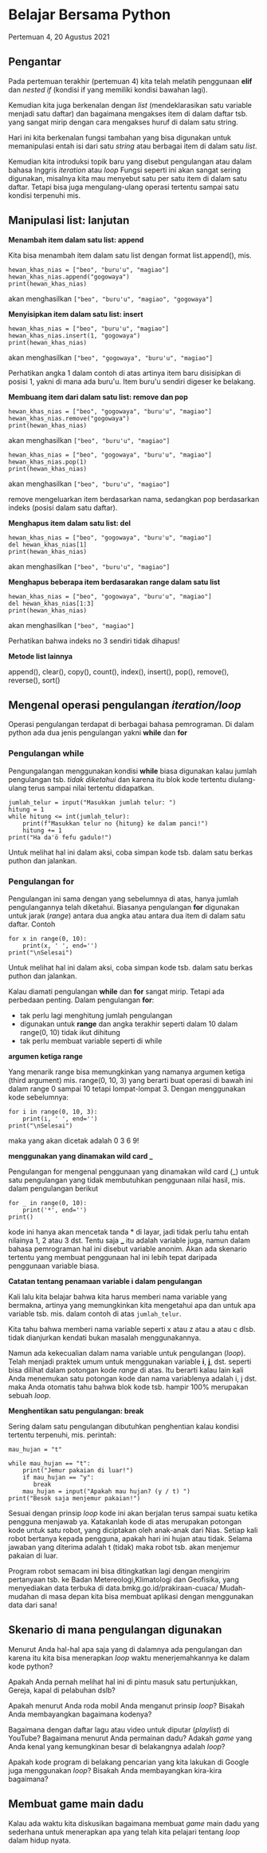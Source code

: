 # Belajar Bersama Python

Pertemuan 4, 20 Agustus 2021


## Pengantar

Pada pertemuan terakhir (pertemuan 4) kita telah melatih penggunaan **elif** dan *nested if* (kondisi if yang memiliki kondisi bawahan lagi).

Kemudian kita juga berkenalan dengan *list* (mendeklarasikan satu variable menjadi satu daftar) dan bagaimana mengakses item di dalam daftar tsb. yang sangat mirip dengan cara mengakses huruf di dalam satu string.

Hari ini kita berkenalan fungsi tambahan yang bisa digunakan untuk memanipulasi entah isi dari satu *string* atau berbagai item di dalam satu *list*.

Kemudian kita introduksi topik baru yang disebut pengulangan atau dalam bahasa Inggris *iteration* atau *loop* Fungsi seperti ini akan sangat sering digunakan, misalnya kita mau menyebut satu per satu item di dalam satu daftar. Tetapi bisa juga mengulang-ulang operasi tertentu sampai satu kondisi terpenuhi mis.


## Manipulasi list: lanjutan

**Menambah item dalam satu list: append**

Kita bisa menambah item dalam satu list dengan format list.append(), mis. 
```
hewan_khas_nias = ["beo", "buru'u", "magiao"]
hewan_khas_nias.append("gogowaya")
print(hewan_khas_nias)
```
akan menghasilkan `["beo", "buru'u", "magiao", "gogowaya"]`

**Menyisipkan item dalam satu list: insert**

```
hewan_khas_nias = ["beo", "buru'u", "magiao"]
hewan_khas_nias.insert(1, "gogowaya")
print(hewan_khas_nias)
```
akan menghasilkan `["beo", "gogowaya", "buru'u", "magiao"]`

Perhatikan angka 1 dalam contoh di atas artinya item baru disisipkan di posisi 1, yakni di mana ada buru'u. Item buru'u sendiri digeser ke belakang.

**Membuang item dari dalam satu list: remove dan pop**

```
hewan_khas_nias = ["beo", "gogowaya", "buru'u", "magiao"]
hewan_khas_nias.remove("gogowaya")
print(hewan_khas_nias)
```
akan menghasilkan `["beo", "buru'u", "magiao"]`

```
hewan_khas_nias = ["beo", "gogowaya", "buru'u", "magiao"]
hewan_khas_nias.pop(1)
print(hewan_khas_nias)
```
akan menghasilkan `["beo", "buru'u", "magiao"]`

remove mengeluarkan item berdasarkan nama, sedangkan pop berdasarkan indeks (posisi dalam satu daftar).

**Menghapus item dalam satu list: del**

```
hewan_khas_nias = ["beo", "gogowaya", "buru'u", "magiao"]
del hewan_khas_nias[1]
print(hewan_khas_nias)
```
akan menghasilkan `["beo", "buru'u", "magiao"]`

**Menghapus beberapa item berdasarakan range dalam satu list**

```
hewan_khas_nias = ["beo", "gogowaya", "buru'u", "magiao"]
del hewan_khas_nias[1:3]
print(hewan_khas_nias)
```
akan menghasilkan `["beo", "magiao"]`

Perhatikan bahwa indeks no 3 sendiri tidak dihapus!

**Metode list lainnya**

append(), clear(), copy(), count(), index(), insert(), pop(), remove(), reverse(), sort() 


## Mengenal operasi pengulangan *iteration/loop*

Operasi pengulangan terdapat di berbagai bahasa pemrograman. Di dalam python ada dua jenis pengulangan yakni **while** dan **for**

### Pengulangan **while**

Pengungalangan menggunakan kondisi **while** biasa digunakan kalau jumlah pengulangan tsb. *tidak diketahui* dan karena itu blok kode tertentu diulang-ulang terus sampai nilai tertentu didapatkan.

```
jumlah_telur = input("Masukkan jumlah telur: ")
hitung = 1
while hitung <= int(jumlah_telur):
    print(f"Masukkan telur no {hitung} ke dalam panci!")
    hitung += 1
print("Ha da'ö fefu gadulo!")
```

Untuk melihat hal ini dalam aksi, coba simpan kode tsb. dalam satu berkas puthon dan jalankan.


### Pengulangan **for**

Pengulangan ini sama dengan yang sebelumnya di atas, hanya jumlah pengulangannya telah diketahui. Biasanya pengulangan **for** digunakan untuk jarak (*range*) antara dua angka atau antara dua item di dalam satu daftar. Contoh
```
for x in range(0, 10):
    print(x, ' ', end='')
print("\nSelesai")
```

Untuk melihat hal ini dalam aksi, coba simpan kode tsb. dalam satu berkas puthon dan jalankan.

Kalau diamati pengulangan **while** dan **for** sangat mirip. Tetapi ada perbedaan penting. Dalam pengulangan **for**:
- tak perlu lagi menghitung jumlah pengulangan 
- digunakan untuk **range** dan angka terakhir seperti dalam 10 dalam range(0, 10) tidak ikut dihitung
- tak perlu membuat variable seperti di while

**argumen ketiga range**

Yang menarik range bisa memungkinkan yang namanya argumen ketiga (third argument) mis. range(0, 10, 3) yang berarti buat operasi di bawah ini dalam range 0 sampai 10 tetapi lompat-lompat 3. Dengan menggunakan kode sebelumnya:
```
for i in range(0, 10, 3):
    print(i, ' ', end='')
print("\nSelesai")
```
maka yang akan dicetak adalah 0  3  6  9! 

**menggunakan yang dinamakan wild card _**

Pengulangan for mengenal penggunaan yang dinamakan wild card (_) untuk satu pengulangan yang tidak membutuhkan penggunaan nilai hasil, mis. dalam pengulangan berikut
```
for _ in range(0, 10):
    print('*', end='')
print()
```
kode ini hanya akan mencetak tanda * di layar, jadi tidak perlu tahu entah nilainya 1, 2 atau 3 dst. Tentu saja **_** itu adalah variable juga, namun dalam bahasa pemrograman hal ini disebut variable anonim. Akan ada skenario tertentu yang membuat penggunaan hal ini lebih tepat daripada penggunaan variable biasa.

**Catatan tentang penamaan variable i dalam pengulangan**

Kali lalu kita belajar bahwa kita harus memberi nama variable yang bermakna, artinya yang memungkinkan kita mengetahui apa dan untuk apa variable tsb. mis. dalam contoh di atas `jumlah_telur`. 

Kita tahu bahwa memberi nama variable seperti x atau z atau a atau c dlsb. tidak dianjurkan kendati bukan masalah menggunakannya.

Namun ada kekecualian dalam nama variable untuk pengulangan (*loop*). Telah menjadi praktek umum untuk menggunakan variable **i**, **j**, dst. seperti bisa dilihat dalam potongan kode *range* di atas. Itu berarti kalau lain kali Anda menemukan satu potongan kode dan nama variablenya adalah i, j dst. maka Anda otomatis tahu bahwa blok kode tsb. hampir 100% merupakan sebuah *loop*.

**Menghentikan satu pengulangan: break**

Sering dalam satu pengulangan dibutuhkan penghentian kalau kondisi tertentu terpenuhi, mis. perintah: 

```
mau_hujan = "t"

while mau_hujan == "t":
    print("Jemur pakaian di luar!")
    if mau_hujan == "y":
       break
    mau_hujan = input("Apakah mau hujan? (y / t) ")    
print("Besok saja menjemur pakaian!")
```

Sesuai dengan prinsip *loop* kode ini akan berjalan terus sampai suatu ketika pengguna menjawab ya. Katakanlah kode di atas merupakan potongan kode untuk satu robot, yang diciptakan oleh anak-anak dari Nias. Setiap kali robot bertanya kepada pengguna, apakah hari ini hujan atau tidak. Selama jawaban yang diterima adalah t (tidak) maka robot tsb. akan menjemur pakaian di luar.

Program robot semacam ini bisa ditingkatkan lagi dengan mengirim pertanyaan tsb. ke Badan Metereologi,Klimatologi dan Geofisika, yang menyediakan data terbuka di data.bmkg.go.id/prakiraan-cuaca/ Mudah-mudahan di masa depan kita bisa membuat aplikasi dengan menggunakan data dari sana!


## Skenario di mana pengulangan digunakan

Menurut Anda hal-hal apa saja yang di dalamnya ada pengulangan dan karena itu kita bisa menerapkan *loop* waktu menerjemahkannya ke dalam kode python?

Apakah Anda pernah melihat hal ini di pintu masuk satu pertunjukkan, Gereja, kapal di pelabuhan dslb?

Apakah menurut Anda roda mobil Anda menganut prinsip *loop*? Bisakah Anda membayangkan bagaimana kodenya?

Bagaimana dengan daftar lagu atau video untuk diputar (*playlist*) di YouTube? Bagaimana menurut Anda permainan dadu? Adakah *game* yang Anda kenal yang kemungkinan besar di belakangnya adalah *loop*?

Apakah kode program di belakang pencarian yang kita lakukan di Google juga menggunakan *loop*? Bisakah Anda membayangkan kira-kira bagaimana?


## Membuat game main dadu

Kalau ada waktu kita diskusikan bagaimana membuat *game* main dadu yang sederhana untuk menerapkan apa yang telah kita pelajari tentang *loop* dalam hidup nyata.

